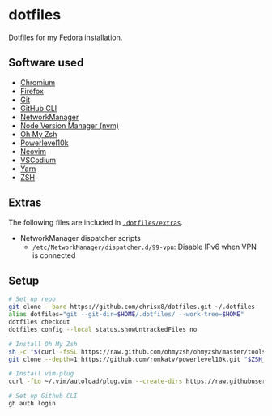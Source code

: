# dotfiles

Dotfiles for my [Fedora](https://getfedora.org/) installation.

## Software used

- [Chromium](https://www.chromium.org/Home)
- [Firefox](https://www.mozilla.org/en-US/firefox/new/)
- [Git](https://git-scm.com)
- [GitHub CLI](https://github.com/cli/cli)
- [NetworkManager](https://gitlab.freedesktop.org/NetworkManager/NetworkManager)
- [Node Version Manager (nvm)](https://github.com/nvm-sh/nvm)
- [Oh My Zsh](https://github.com/ohmyzsh/ohmyzsh)
- [Powerlevel10k](https://github.com/romkatv/powerlevel10k)
- [Neovim](https://neovim.io/)
- [VSCodium](https://vscodium.com/)
- [Yarn](https://yarnpkg.com/)
- [ZSH](http://zsh.sourceforge.net/)

## Extras

The following files are included in [`.dotfiles/extras`](.dotfiles/extras).

- NetworkManager dispatcher scripts
  - `/etc/NetworkManager/dispatcher.d/99-vpn`: Disable IPv6 when VPN is connected

## Setup

```bash
# Set up repo
git clone --bare https://github.com/chrisx8/dotfiles.git ~/.dotfiles
alias dotfiles="git --git-dir=$HOME/.dotfiles/ --work-tree=$HOME"
dotfiles checkout
dotfiles config --local status.showUntrackedFiles no

# Install Oh My Zsh
sh -c "$(curl -fsSL https://raw.github.com/ohmyzsh/ohmyzsh/master/tools/install.sh)"
git clone --depth=1 https://github.com/romkatv/powerlevel10k.git "$ZSH_CUSTOM/themes/powerlevel10k"

# Install vim-plug
curl -fLo ~/.vim/autoload/plug.vim --create-dirs https://raw.githubusercontent.com/junegunn/vim-plug/master/plug.vim

# Set up Github CLI
gh auth login
```
